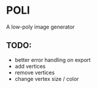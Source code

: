 # POLI

A low-poly image generator

## TODO:
+ better error handling on export
+ add vertices
+ remove vertices
+ change vertex size / color